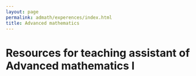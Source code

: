 ```yaml
---
layout: page
permalink: admath/experences/index.html
title: Advanced mathematics
---
```


# Resources for teaching assistant of Advanced mathematics I



